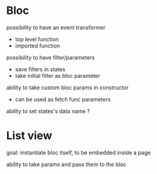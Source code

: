 
# Bloc
possibility to have an event transformer
  - top level function
  - imported function

possibility to have filter/parameters
  - save filters in states
  - take initial filter as bloc parameter

ability to take custom bloc params in constructor
  - can be used as fetch func parameters

ability to set states's data name ?

# List view
goal: instantiate bloc itself, to be embedded inside a page

ability to take params and pass them to the bloc
